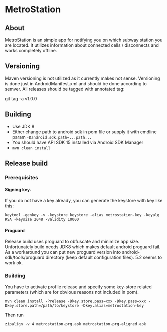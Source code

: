
# MetroStation

## About

MetroStation is an simple app for notifying you on which subway station you are located. It utilizes information
about connected cells / disconnects and works completely offline.

## Versioning

Maven versioning is not utilized as it currently makes not sense. Versioning is done just in AndroidManifest.xml and 
should be done according to semver. All releases should be tagged with annotated tag:

git tag -a v1.0.0

## Building

 * Use JDK 8
 * Either change path to android sdk in pom file or supply it with cmdline param `-Dandroid.sdk.path=...path...`
 * You should have API SDK 15 installed via Android SDK Manager
 * `mvn clean install`
 
## Release build

### Prerequisites

#### Signing key.

If you do not have a key already, you can generate the keystore with key like this:

`keytool -genkey -v -keystore keystore -alias metrostation-key -keyalg RSA -keysize 2048 -validity 10000`

#### Proguard

Release build uses proguard to obfuscate and minimize app size. Unfortunately build needs JDK8 which makes default
android proguard fail. As a workaround you can put new proguard version into android-sdk/tools/proguard directory
(keep default configuration files). 5.2 seems to work ok.

### Building

You have to activate profile release and specify some key-store related parameters (which are for obvious reasons
not included in pom).

`mvn clean install -Prelease -Dkey.store.pass=xxx -Dkey.pass=xxx -Dkey.store.path=/path/to/keystore -Dkey.alias=metrostation-key`
 
 Then run 
 
`zipalign -v 4 metrostation-prg.apk metrostation-prg-aligned.apk`
 



